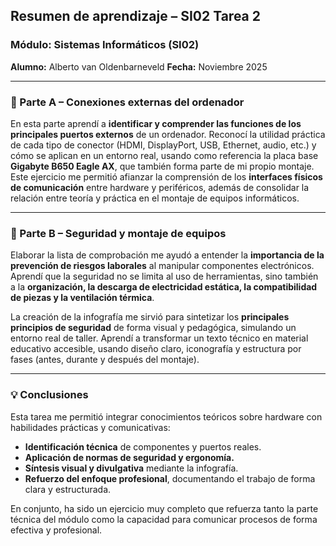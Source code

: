 ## Resumen de aprendizaje – SI02 Tarea 2

### Módulo: Sistemas Informáticos (SI02)

**Alumno:** Alberto van Oldenbarneveld
**Fecha:** Noviembre 2025

---

### 📘 Parte A – Conexiones externas del ordenador

En esta parte aprendí a **identificar y comprender las funciones de los principales puertos externos** de un ordenador. Reconocí la utilidad práctica de cada tipo de conector (HDMI, DisplayPort, USB, Ethernet, audio, etc.) y cómo se aplican en un entorno real, usando como referencia la placa base **Gigabyte B650 Eagle AX**, que también forma parte de mi propio montaje.
Este ejercicio me permitió afianzar la comprensión de los **interfaces físicos de comunicación** entre hardware y periféricos, además de consolidar la relación entre teoría y práctica en el montaje de equipos informáticos.

---

### 🧰 Parte B – Seguridad y montaje de equipos

Elaborar la lista de comprobación me ayudó a entender la **importancia de la prevención de riesgos laborales** al manipular componentes electrónicos. Aprendí que la seguridad no se limita al uso de herramientas, sino también a la **organización, la descarga de electricidad estática, la compatibilidad de piezas y la ventilación térmica**.

La creación de la infografía me sirvió para sintetizar los **principales principios de seguridad** de forma visual y pedagógica, simulando un entorno real de taller. Aprendí a transformar un texto técnico en material educativo accesible, usando diseño claro, iconografía y estructura por fases (antes, durante y después del montaje).

---

### 💡 Conclusiones

Esta tarea me permitió integrar conocimientos teóricos sobre hardware con habilidades prácticas y comunicativas:

* **Identificación técnica** de componentes y puertos reales.
* **Aplicación de normas de seguridad y ergonomía.**
* **Síntesis visual y divulgativa** mediante la infografía.
* **Refuerzo del enfoque profesional**, documentando el trabajo de forma clara y estructurada.

En conjunto, ha sido un ejercicio muy completo que refuerza tanto la parte técnica del módulo como la capacidad para comunicar procesos de forma efectiva y profesional.
